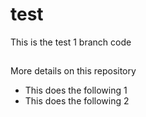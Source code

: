 # test
This is the test 1 branch code

##
More details on this repository

- This does the following 1
- This does the following 2
